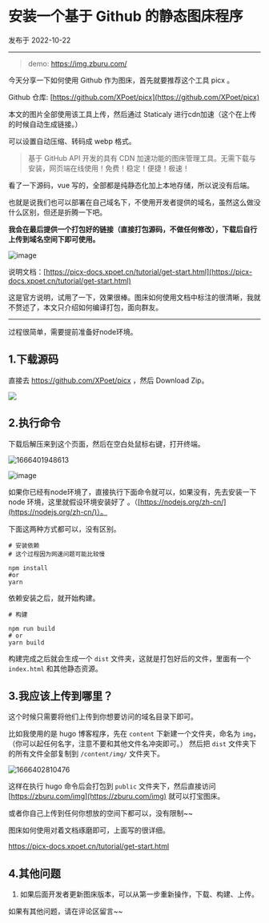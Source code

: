 #  安装一个基于 Github 的静态图床程序

发布于 2022-10-22 
  
---

>demo: https://img.zburu.com/

今天分享一下如何使用 Github 作为图床，首先就要推荐这个工具 picx 。

Github 仓库: [https://github.com/XPoet/picx](https://github.com/XPoet/picx)

本文的图片全部使用该工具上传，然后通过 Staticaly 进行cdn加速（这个在上传的时候自动生成链接。）

可以设置自动压缩、转码成 webp 格式。


>基于 GitHub API 开发的具有 CDN 加速功能的图床管理工具。无需下载与安装，网页端在线使用！免费！稳定！便捷！极速！

看了一下源码，vue 写的，全部都是纯静态化加上本地存储，所以说没有后端。

也就是说我们也可以部署在自己域名下，不使用开发者提供的域名，虽然这么做没什么区别，但还是折腾一下吧。

**我会在最后提供一个打包好的链接（直接打包源码，不做任何修改），下载后自行上传到域名空间下即可使用。**

![image](https://imgurl.zishu.me/images/2022/20221022-1.2zpfhu4mgl40.webp)


说明文档：[https://picx-docs.xpoet.cn/tutorial/get-start.html](https://picx-docs.xpoet.cn/tutorial/get-start.html)

这是官方说明，试用了一下，效果很棒。图床如何使用文档中标注的很清晰，我就不赘述了，本文只介绍如何编译打包，面向群友。



---

过程很简单，需要提前准备好node环境。

## 1.下载源码

直接去 https://github.com/XPoet/picx ，然后 Download Zip。

![](https://imgurl.zishu.me/images/2022/20221022-2.707drdl2ifs0.webp)

## 2.执行命令

下载后解压来到这个页面，然后在空白处鼠标右键，打开终端。

![1666401948613](https://imgurl.zishu.me/images/2022/20221022-3.34jbfy4mtbq0.webp)

![image](https://imgurl.zishu.me/images/2022/20221022-4.1c6nn69wefgg.webp)

如果你已经有node环境了，直接执行下面命令就可以，如果没有，先去安装一下 node 环境，这里就假设环境安装好了 。（[https://nodejs.org/zh-cn/](https://nodejs.org/zh-cn/)）。

下面这两种方式都可以，没有区别。

```shell
# 安装依赖
# 这个过程因为网速问题可能比较慢

npm install
#or
yarn
```

依赖安装之后，就开始构建。

```shell
# 构建

npm run build
# or
yarn build
```

构建完成之后就会生成一个 `dist` 文件夹，这就是打包好后的文件，里面有一个 `index.html` 和其他静态资源。

## 3.我应该上传到哪里？

这个时候只需要将他们上传到你想要访问的域名目录下即可。

比如我使用的是 hugo 博客程序，先在 `content` 下新建一个文件夹，命名为 `img`，（你可以起任何名字，注意不要和其他文件名冲突即可。）
然后把 `dist` 文件夹下的所有文件全部复制到 `/content/img/` 文件夹下。

![1666402810476](https://imgurl.zishu.me/images/2022/20221022-5.3bs1ti6xhki0.webp)

这样在执行 hugo 命令后会打包到 `public` 文件夹下，然后直接访问 [https://zburu.com/img](https://zburu.com/img) 就可以打宝图床。

或者你自己上传到任何你想放的空间下都可以，没有限制~~

图床如何使用对着文档琢磨即可，上面写的很详细。

https://picx-docs.xpoet.cn/tutorial/get-start.html

## 4.其他问题

1. 如果后面开发者更新图床版本，可以从第一步重新操作，下载、构建、上传。

如果有其他问题，请在评论区留言~~